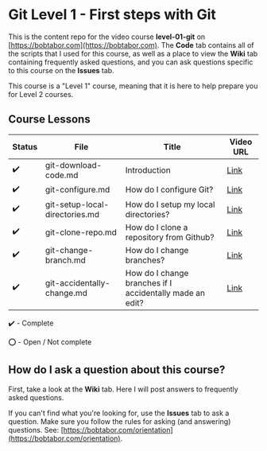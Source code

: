 # Git Level 1 - First steps with Git

This is the content repo for the video course **level-01-git** on [https://bobtabor.com](https://bobtabor.com).  The **Code** tab contains all of the scripts that I used for this course, as well as a place to view the **Wiki** tab containing frequently asked questions, and you can ask questions specific to this course on the **Issues** tab.

This course is a "Level 1" course, meaning that it is here to help prepare you for Level 2 courses.

## Course Lessons

|Status|File|Title|Video URL|
| --- | --- | --- | --- |
|:heavy_check_mark:|git-download-code.md|Introduction|[Link](https://bobtabor.com/)|
|:heavy_check_mark:|git-configure.md|How do I configure Git?|[Link](https://bobtabor.com/)|
|:heavy_check_mark:|git-setup-local-directories.md|How do I setup my local directories?|[Link](https://bobtabor.com/)|
|:heavy_check_mark:|git-clone-repo.md|How do I clone a repository from Github?|[Link](https://bobtabor.com/)|
|:heavy_check_mark:|git-change-branch.md|How do I change branches?|[Link](https://bobtabor.com/)|
|:heavy_check_mark:|git-accidentally-change.md|How do I change branches if I accidentally made an edit?|[Link](https://bobtabor.com/)|


:heavy_check_mark: - Complete

:o: - Open / Not complete

## How do I ask a question about this course?

First, take a look at the **Wiki** tab.  Here I will post answers to frequently asked questions.

If you can't find what you're looking for, use the **Issues** tab to ask a question.  Make sure you follow the rules for asking (and answering) questions.  See: [https://bobtabor.com/orientation](https://bobtabor.com/orientation).


